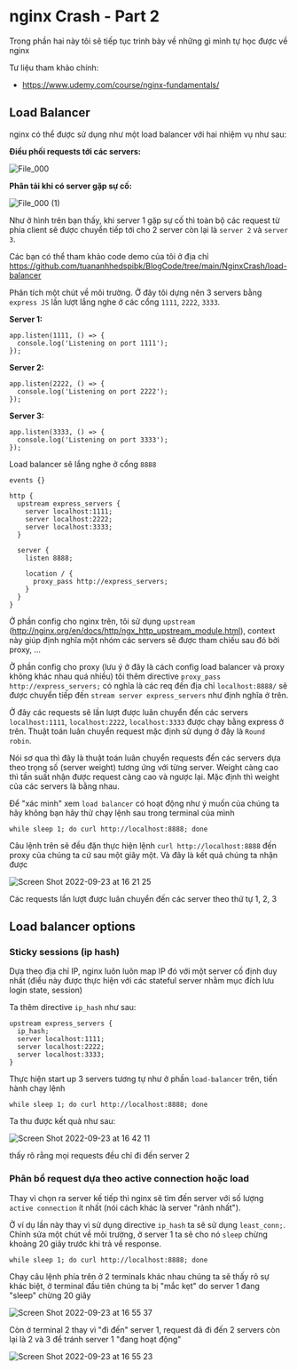 # nginx Crash - Part 2

Trong phần hai này tôi sẽ tiếp tục trình bày về những gì mình tự học được về nginx

Tư liệu tham khảo chính:

- <https://www.udemy.com/course/nginx-fundamentals/>

## Load Balancer

nginx có thể được sử dụng như một load balancer với hai nhiệm vụ như sau:

**Điều phối requests tới các servers:**

![File_000](https://user-images.githubusercontent.com/15076665/191892736-02fdf66b-eacc-4a9d-8696-a724281e2c6c.png)

**Phân tải khi có server gặp sự cố:**

![File_000 (1)](https://user-images.githubusercontent.com/15076665/191892743-3ac40b26-ce69-47c8-984a-cf86d544475c.png)

Như ở hình trên bạn thấy, khi server 1 gặp sự cố thì toàn bộ các request từ phía client sẽ được chuyển tiếp tới cho 2 server còn lại là `server 2` và `server 3`.

Các bạn có thể tham khảo code demo của tôi ở địa chỉ <https://github.com/tuananhhedspibk/BlogCode/tree/main/NginxCrash/load-balancer>

Phân tích một chút về môi trường. Ở đây tôi dựng nên 3 servers bằng `express JS` lần lượt lắng nghe ở các cổng `1111`, `2222`, `3333`.

**Server 1:**

```JS
app.listen(1111, () => {
  console.log('Listening on port 1111');
});
```

**Server 2:**

```JS
app.listen(2222, () => {
  console.log('Listening on port 2222');
});
```

**Server 3:**

```JS
app.listen(3333, () => {
  console.log('Listening on port 3333');
});
```

Load balancer sẽ lắng nghe ở cổng `8888`

```nginx
events {}

http {
  upstream express_servers {
    server localhost:1111;
    server localhost:2222;
    server localhost:3333;
  }

  server {
    listen 8888;

    location / {
      proxy_pass http://express_servers;
    }
  }
}
```

Ở phần config cho nginx trên, tôi sử dụng `upstream` (<http://nginx.org/en/docs/http/ngx_http_upstream_module.html>), context này giúp định nghĩa một nhóm các servers sẽ được tham chiếu sau đó bởi proxy, ...

Ở phần config cho proxy (lưu ý ở đây là cách config load balancer và proxy không khác nhau quá nhiều) tôi thêm directive
`proxy_pass http://express_servers;` có nghĩa là các req đến địa chỉ `localhost:8888/` sẽ được chuyển tiếp đến `stream server express_servers` như định nghĩa ở trên.

Ở đây các requests sẽ lần lượt được luân chuyển đến các servers `localhost:1111`, `localhost:2222`, `localhost:3333` được chạy bằng express ở trên. Thuật toán luân chuyển request mặc định sử dụng ở đây là `Round robin`.

Nói sơ qua thì đây là thuật toán luân chuyển requests đến các servers dựa theo trọng số (server weight) tương ứng với từng server. Weight càng cao thì tần suất nhận được request càng cao và ngược lại.
Mặc định thì weight của các servers là bằng nhau.

Để "xác minh" xem `load balancer` có hoạt động như ý muốn của chúng ta hãy không bạn hãy thử chạy lệnh sau trong terminal của mình

```shell
while sleep 1; do curl http://localhost:8888; done
```

Câu lệnh trên sẽ đều đặn thực hiện lệnh `curl http://localhost:8888` đến proxy của chúng ta cứ sau một giây một.
Và đây là kết quả chúng ta nhận được

![Screen Shot 2022-09-23 at 16 21 25](https://user-images.githubusercontent.com/15076665/191910278-62a2fe09-8940-49d1-9d0e-c660d375e2d0.png)

Các requests lần lượt được luân chuyển đến các server theo thứ tự 1, 2, 3

## Load balancer options

### Sticky sessions (ip hash)

Dựa theo địa chỉ IP, nginx luôn luôn map IP đó với một server cố định duy nhất (điều này được thực hiện với các stateful server nhằm mục đích lưu login state, session)

Ta thêm directive `ip_hash` như sau:

```nginx
upstream express_servers {
  ip_hash;
  server localhost:1111;
  server localhost:2222;
  server localhost:3333;
}
```

Thực hiện start up 3 servers tương tự như ở phần `load-balancer` trên, tiến hành chạy lệnh

```shell
while sleep 1; do curl http://localhost:8888; done
```

Ta thu được kết quả như sau:

![Screen Shot 2022-09-23 at 16 42 11](https://user-images.githubusercontent.com/15076665/191913281-8660f1d0-3784-4a07-8c4a-1da1609d13f0.png)

thấy rõ rằng mọi requests đều chỉ đi đến server 2

### Phân bổ request dựa theo active connection hoặc load

Thay vì chọn ra server kế tiếp thì nginx sẽ tìm đến server với số lượng `active connection` ít nhất (nói cách khác là server "rảnh nhất").

Ở ví dụ lần này thay vì sử dụng directive `ip_hash` ta sẽ sử dụng `least_conn;`. Chỉnh sửa một chút về môi trường, ở server 1 ta sẽ cho nó `sleep` chừng khoảng 20 giây trước khi trả về response.

```shell
while sleep 1; do curl http://localhost:8888; done
```

Chạy câu lệnh phía trên ở 2 terminals khác nhau chúng ta sẽ thấy rõ sự khác biệt, ở terminal đầu tiên chúng ta bị "mắc kẹt" do server 1 đang "sleep" chừng 20 giây

![Screen Shot 2022-09-23 at 16 55 37](https://user-images.githubusercontent.com/15076665/191915905-146e8497-a2ee-4d66-bb32-0d18475e674c.png)

Còn ở terminal 2 thay vì "đi đến" server 1, request đã đi đến 2 servers còn lại là 2 và 3 để tránh server 1 "đang hoạt động"

![Screen Shot 2022-09-23 at 16 55 23](https://user-images.githubusercontent.com/15076665/191915921-fe660121-814d-4658-be86-6dbaf2d02e4e.png)

